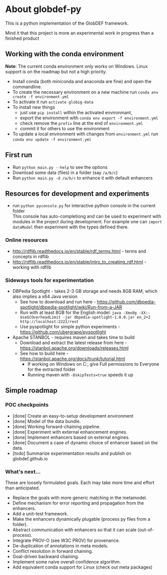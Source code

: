 # About globdef-py
This is a python implementation of the GlobDEF framework.

Mind it that this project is more an experimental work in progress than a finished product

## Working with the conda environment

**Note**: The current conda environment only works on Windows. Linux support is on the roadmap but not a high priority.

 - Install conda (both miniconda and anaconda are fine) and open the commandline.
 - To create the necessary environment on a new machine run `conda env create -f environment.yml`
 - To activate it run `activate globig-data`
 - To install new things
    - just use `pip install` within the activated environmant,
    - export the environment with `conda env export -f environment.yml`
    - check remove the `prefix` line at the end of `environment.yml`
    - commit it for others to use the environment
 - To update a local environment with changes from `environment.yml` run `conda env update -f environment.yml`

## First run
 - Run `python main.py --help` to see the options
 - Download some data (files) in a folder (say `/a/b/c`)
 - Run `python main.py -d /a/b/c` to enhance it with default enhancers

## Resources for development and experiments
 - run `python pyconsole.py` for interactive python console in the current folder<br>
   This console has auto-completiong and can be used to experiment with modules in the project during development. For example one can `import dataModel` then experiment with the types defined there.

### Online resources
 - http://rdflib.readthedocs.io/en/stable/rdf_terms.html - terms and concepts in rdflib
 - http://rdflib.readthedocs.io/en/stable/intro_to_creating_rdf.html - working with rdflib

### Sideways tools for experimentation
  - DBPedia Spotlight - takes 2-3 GB storage and needs 8GB RAM, which also implies a x64 Java version
    - See how to download and run here - https://github.com/dbpedia-spotlight/dbpedia-spotlight/wiki/Run-from-a-JAR
    - Run with at least 8GB for the English model: `java -Xmx8g -XX:-UseGCOverheadLimit -jar dbpedia-spotlight-1.0.0.jar en_2+2 http://localhost:2222/rest`
    - Use pyspotlight for simple python experiments - https://github.com/ubergrape/pyspotlight
  - Apache STANBOL - requires maven and takes time to build
    - Download and extract the latest release from here - https://stanbol.apache.org/downloads/releases.html
    - See how to build here - https://stanbol.apache.org/docs/trunk/tutorial.html
      - If working on Windows on C:, give Full permissions to Everyone for the extracted folder
      - Running maven with `-DskipTests=true` speeds it up

## Simple roadmap

### POC checkpoints
  - [done] Create an easy-to-setup development environment
  - [done] Model of the data bundle.
  - [done] Working forward-chaining pipeline.
  - [done] Experiment with external enhancement engines.
  - [done] Implement enhancers based on external engines.
  - [done] Document a case of dynamic choice of enhancer based on the data.
  - [todo] Summarize experimentation results and publish on globdef.github.io
  
### What's next...
These are loosely formulated goals. Each may take more time and effort than anticipated.

 - Replace the goals with more generic matching in the metamodel.
 - Define mechanism for error reporting and propagation from the enhancers.
 - Add a unit-test framework.
 - Make the enhancers dynamically plugable (process py files from a folder).
 - Abstract communication with enhancers so that it can scale (out-of-process).
 - Integrate PROV-O (see W3C PROV) for provenance.
 - De-duplication of annotations in meta models.
 - Conflict resolution in forward chaining.
 - Goal-driven backward chaining.
 - Implement some naive overall confidence algorithm.
 - Add equivalent conda support for Linux (check out meta packages)